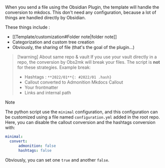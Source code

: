 When you send a file using the Obsidian Plugin, the template will handle the conversion to mkdocs. This don't need any configuration, because a lot of things are handled directly by Obsidian.

These things include :
- [[Template/customization#Folder note|folder note]]
- Categorization and custom tree creation 
- Obviously, the sharing of file (that's the goal of the plugin...)

> [!warning] About same repo & vault
> If you use your vault directly in a repo, the conversion by Obs2mk will break your files. The script is **not** for these strategies. 
> Example break:
> - Hashtags : `**2022/01**{: #2022/01 .hash}`
> - Callout converted to Admonition Mkdocs Callout
> - Your frontmatter
> - Links and internal path

> [!note] 
> The python script use the `minimal` configuration, and this configuration can be customized using a file named `configuration.yml` added in the root repo. 
> Here, you can disable the callout conversion and the hashtags conversion with:
> ```yaml
> minimal:
> 	convert:
> 		admonition: false
> 		hashtags: false
> ```
> Obviously, you can set one `true` and another `false`.